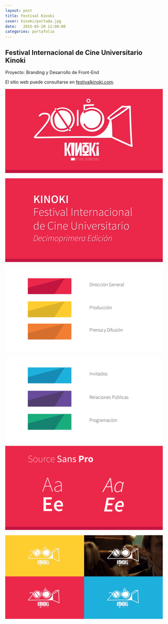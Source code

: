 ```yaml
---
layout: post
title: Festival Kinoki
cover: kinoki/portada.jpg
date:   2015-05-20 12:00:00
categories: portafolio
---
```


## Festival Internacional de Cine Universitario Kinoki

Proyecto: Branding y Desarrollo de Front-End

El sitio web puede consultarse en [festivalkinoki.com][festivalkinoki.com].

![proyecto-01][proyecto-01]

![proyecto-02][proyecto-02]

![proyecto-03][proyecto-03]

![proyecto-04][proyecto-04]

![proyecto-05][proyecto-05]

![proyecto-06][proyecto-06]



[festivalkinoki.com]: http://festivalkinoki.com

[proyecto-01]: /images/kinoki/kinoki-01.jpg
[proyecto-02]: /images/kinoki/kinoki-02.jpg
[proyecto-03]: /images/kinoki/kinoki-03.jpg
[proyecto-04]: /images/kinoki/kinoki-04.jpg
[proyecto-05]: /images/kinoki/kinoki-05.jpg
[proyecto-06]: /images/kinoki/kinoki-06.jpg
